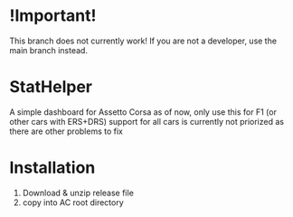 # !Important!
This branch does not currently work! If you are not a developer, use the main branch instead.

# StatHelper
A simple dashboard for Assetto Corsa
as of now, only use this for F1 (or other cars with ERS+DRS)
support for all cars is currently not priorized as there are other problems to fix

# Installation
1. Download & unzip release file
2. copy into AC root directory
